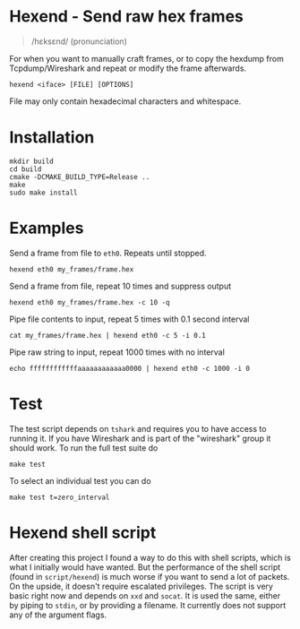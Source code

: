 <!---
SPDX-License-Identifier: MIT
SPDX-FileCopyrightText: 2022 Casper Andersson <casper.casan@gmail.com>
-->

# Hexend - Send raw hex frames
> /hɛksɛnd/ (pronunciation)

For when you want to manually craft frames, or to copy the hexdump from
Tcpdump/Wireshark and repeat or modify the frame afterwards.

```
hexend <iface> [FILE] [OPTIONS]
```
File may only contain hexadecimal characters and whitespace.

# Installation
```
mkdir build
cd build
cmake -DCMAKE_BUILD_TYPE=Release ..
make
sudo make install
```

# Examples
Send a frame from file to `eth0`. Repeats until stopped.
```
hexend eth0 my_frames/frame.hex
```

Send a frame from file, repeat 10 times and suppress output
```
hexend eth0 my_frames/frame.hex -c 10 -q
```

Pipe file contents to input, repeat 5 times with 0.1 second interval
```
cat my_frames/frame.hex | hexend eth0 -c 5 -i 0.1
```

Pipe raw string to input, repeat 1000 times with no interval
```
echo ffffffffffffaaaaaaaaaaaa0000 | hexend eth0 -c 1000 -i 0
```

# Test
The test script depends on `tshark` and requires you to have access to running
it. If you have Wireshark and is part of the "wireshark" group it should work.
To run the full test suite do
```
make test
```

To select an individual test you can do
```
make test t=zero_interval
```

# Hexend shell script
After creating this project I found a way to do this with shell scripts, which is what I initially would have wanted. But the performance of the shell script (found in `script/hexend`) is much worse if you want to send a lot of packets. On the upside, it doesn't require escalated privileges. The script is very basic right now and depends on `xxd` and `socat`. It is used the same, either by piping to `stdin`, or by providing a filename. It currently does not support any of the argument flags.
